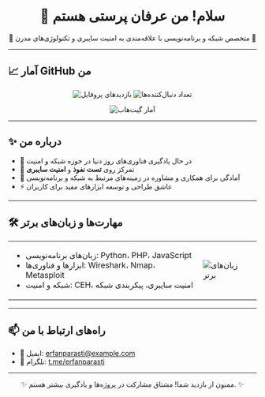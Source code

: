 <h1 align="center">👋 سلام! من عرفان پرستی هستم</h1>
<p align="center">
🌟 متخصص شبکه و برنامه‌نویسی با علاقه‌مندی به امنیت سایبری و تکنولوژی‌های مدرن 🌟  
</p>

---

## 📈 آمار GitHub من
<p align="center">
  <img src="https://komarev.com/ghpvc/?username=erfanparasti&color=blue&style=flat-square" alt="بازدیدهای پروفایل" />
  <img src="https://img.shields.io/github/followers/erfanparasti?label=Followers&style=flat-square" alt="تعداد دنبال‌کننده‌ها" />
</p>

<div align="center">
  <img src="https://github-readme-stats.vercel.app/api?username=erfanparasti&count_private=true&show_icons=true&include_all_commits=true&theme=dracula" alt="آمار گیت‌هاب" />
</div>

---

## ✨ درباره من
- 🌱 در حال یادگیری فناوری‌های روز دنیا در حوزه شبکه و امنیت  
- 🔐 تمرکز روی **تست نفوذ** و **امنیت سایبری**  
- 💬 آمادگی برای همکاری و مشاوره در زمینه‌های مرتبط به شبکه و برنامه‌نویسی  
- ⚡ عاشق طراحی و توسعه ابزارهای مفید برای کاربران

---

## 🛠️ مهارت‌ها و زبان‌های برتر

<div align="center">
  <table>
    <tr>
      <td>
        <ul>
          <li>زبان‌های برنامه‌نویسی: Python، PHP، JavaScript</li>
          <li>ابزارها و فناوری‌ها: Wireshark، Nmap، Metasploit</li>
          <li>شبکه و امنیت: CEH، امنیت سایبری، پیکربندی شبکه</li>
        </ul>
      </td>
      <td>
        <img src="https://github-readme-stats.vercel.app/api/top-langs/?username=erfanparasti&layout=compact&theme=dracula" alt="زبان‌های برتر" />
      </td>
    </tr>
  </table>
</div>

---

## 📫 راه‌های ارتباط با من
- 📧 ایمیل: [erfanparasti@example.com](mailto:erfanparasti@gmail.com)  
- 📱 تلگرام: [t.me/erfanparasti](https://t.me/erfanparasti)

---

<p align="center">✨ ممنون از بازدید شما! مشتاق مشارکت در پروژه‌ها و یادگیری بیشتر هستم. ✨</p>
